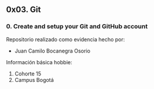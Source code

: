 ## 0x03. Git
### 0. Create and setup your Git and GitHub account

Repositorio realizado como evidencia hecho por:
- Juan Camilo Bocanegra Osorio

Información básica hobbie:

1. Cohorte 15
2. Campus Bogotá